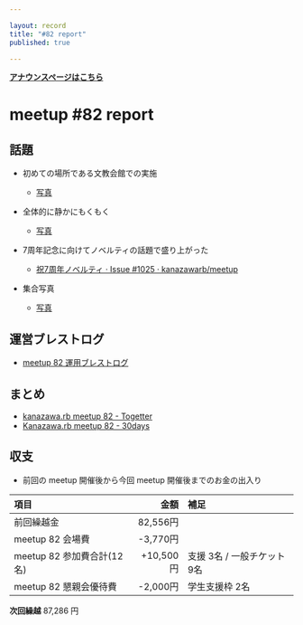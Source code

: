 ```yaml
---

layout: record
title: "#82 report"
published: true

---
```


<div style="text-align: left;"><a href="./"><strong>アナウンスページはこちら</strong></a></div>

# meetup #82 report

## 話題

* 初めての場所である文教会館での実施
  + [写真](https://twitter.com/kiyohara/status/1139754741657829376)

* 全体的に静かにもくもく
  + [写真](https://twitter.com/Yukimitsu_Izawa/status/1139760873424052229)

* 7周年記念に向けてノベルティの話題で盛り上がった
  + [祝7周年ノベルティ · Issue \#1025 · kanazawarb/meetup](https://github.com/kanazawarb/meetup/issues/1025)

* 集合写真
  + [写真](https://twitter.com/kiyohara/status/1139807376565866496)

## 運営ブレストログ

* [meetup 82 運用ブレストログ](https://github.com/kanazawarb/meetup/wiki/meetup-82-%E9%81%8B%E7%94%A8%E3%83%96%E3%83%AC%E3%82%B9%E3%83%88%E3%83%AD%E3%82%B0)

## まとめ

* [kanazawa.rb meetup 82 - Togetter](https://togetter.com/li/1366536)
* [Kanazawa.rb meetup 82 - 30days](http://30d.jp/kzrb/72)


<!-- 分かっている範囲でリンクがあれば列挙する
## スライド

* XXX

-->

<!-- 分かっている範囲でリンクがあれば列挙する
## 参加者のブログ

* XXX

-->


## 収支

* 前回の meetup 開催後から今回 meetup 開催後までのお金の出入り

|項目                           |金額         |補足                                               |
|:------------------------------|------------:|:--------------------------------------------------|
| 前回繰越金                    |    82,556円 |                                                   |
| meetup 82 会場費              |    -3,770円 |                                                   |
| meetup 82 参加費合計(12名)    |   +10,500円 | 支援 3名 / 一般チケット 9名                       |
| meetup 82 懇親会優待費        |    -2,000円 | 学生支援枠 2名                                    |

**次回繰越**  87,286 円
